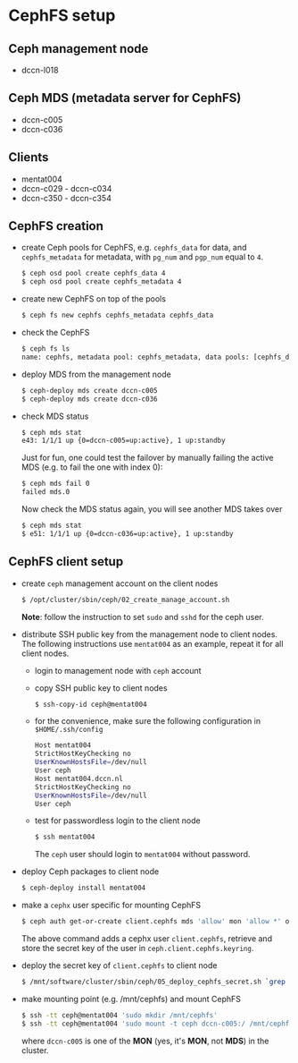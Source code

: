 # CephFS setup

## Ceph management node
 - dccn-l018

## Ceph MDS (metadata server for CephFS)
 - dccn-c005
 - dccn-c036

## Clients
 - mentat004
 - dccn-c029 - dccn-c034
 - dccn-c350 - dccn-c354
 
## CephFS creation

- create Ceph pools for CephFS, e.g. `cephfs_data` for data, and `cephfs_metadata` for metadata,
  with `pg_num` and `pgp_num` equal to `4`.

    ```bash
    $ ceph osd pool create cephfs_data 4
    $ ceph osd pool create cephfs_metadata 4
    ```
    
- create new CephFS on top of the pools

    ```bash
    $ ceph fs new cephfs cephfs_metadata cephfs_data
    ```
    
- check the CephFS

    ```bash
    $ ceph fs ls
    name: cephfs, metadata pool: cephfs_metadata, data pools: [cephfs_data ]
    ```
    
- deploy MDS from the management node

    ```bash
    $ ceph-deploy mds create dccn-c005
    $ ceph-deploy mds create dccn-c036
    ```

- check MDS status

    ```bash
    $ ceph mds stat
    e43: 1/1/1 up {0=dccn-c005=up:active}, 1 up:standby
    ```
    
    Just for fun, one could test the failover by manually failing the active MDS (e.g. to fail the one with index 0):
    
    ```bash
    $ ceph mds fail 0
    failed mds.0
    ```
    
    Now check the MDS status again, you will see another MDS takes over
    
    ```bash
    $ ceph mds stat
    $ e51: 1/1/1 up {0=dccn-c036=up:active}, 1 up:standby
    ```
    
## CephFS client setup

- create `ceph` management account on the client nodes

    ```bash
    $ /opt/cluster/sbin/ceph/02_create_manage_account.sh
    ```
    
    __Note__: follow the instruction to set `sudo` and `sshd` for the ceph user.
    
- distribute SSH public key from the management node to client nodes. 
  The following instructions use `mentat004` as an example, repeat it for all client nodes.

    - login to management node with `ceph` account
    
    - copy SSH public key to client nodes
    
        ```bash
        $ ssh-copy-id ceph@mentat004
        ```
    
    - for the convenience, make sure the following configuration in `$HOME/.ssh/config`
    
        ```bash
        Host mentat004
        StrictHostKeyChecking no
        UserKnownHostsFile=/dev/null
        User ceph
        Host mentat004.dccn.nl
        StrictHostKeyChecking no
        UserKnownHostsFile=/dev/null
        User ceph
        ```
        
    - test for passwordless login to the client node
    
        ```bash
        $ ssh mentat004
        ```
        
        The `ceph` user should login to `mentat004` without password.
        
- deploy Ceph packages to client node

    ```bash
    $ ceph-deploy install mentat004
    ```
    
- make a `cephx` user specific for mounting CephFS

    ```bash
    $ ceph auth get-or-create client.cephfs mds 'allow' mon 'allow *' osd 'allow * pool=cephfs_data, allow * pool=cephfs_metadata' -o ceph.client.cephfs.keyring
    ```
    
    The above command adds a cephx user `client.cephfs`, retrieve and store the secret key of the user in `ceph.client.cephfs.keyring`.
    
- deploy the secret key of `client.cephfs` to client node

    ```bash
    $ /mnt/software/cluster/sbin/ceph/05_deploy_cephfs_secret.sh `grep 'key' ceph.client.cephfs.keyring | awk '{print $NF}'` mentat004
    ```
    
- make mounting point (e.g. /mnt/cephfs) and mount CephFS

    ```bash
    $ ssh -tt ceph@mentat004 'sudo mkdir /mnt/cephfs'
    $ ssh -tt ceph@mentat004 'sudo mount -t ceph dccn-c005:/ /mnt/cephfs -o name=cephfs,secretfile=/etc/ceph/cephfs.secret'
    ```
    
    where `dccn-c005` is one of the __MON__ (yes, it's __MON__, not __MDS__) in the cluster.

    